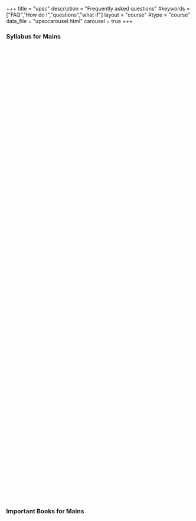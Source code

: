 +++
title = "upsc"
description = "Frequently asked questions"
#keywords = ["FAQ","How do I","questions","what if"]
layout = "course"
#type = "course"
data_file = "upsccarousel.html"
carousel = true
+++




### Syllabus for Mains

<div class="container">
<div class="col-md-4" style="margin-left: -10px;margin-right: -10px;">
                    <a href="../upsc-english-language"><div class="box-simple" style="background-repeat:  no-repeat;background-image: url('../img/upsc/english-language.jpg');background-size:  contain;min-height: 153px;">
                    </div></a>
</div>
<div class="col-md-4" style="margin-left: -10px;margin-right: -10px;">
                    <a href="../upsc-indian-language"><div class="box-simple" style="background-repeat:  no-repeat;background-image: url('../img/upsc/indian-language.jpg');background-size:  contain;min-height: 153px;">
                    </div></a>
                    </div>
</div>
<div class="container">
<div class="col-md-4" style="margin-left: -10px;margin-right: -10px;">
                    <a href="../upsc-essay"><div class="box-simple" style="background-repeat:  no-repeat;background-image: url('../img/upsc/essay.jpg');background-size:  contain;min-height: 153px;">
                    </div></a>
</div>
<div class="col-md-4" style="margin-left: -10px;margin-right: -10px;">
                    <a href="../upsc-gs-i"><div class="box-simple" style="background-repeat:  no-repeat;background-image: url('../img/upsc/gs-i.jpg');background-size:  contain;min-height: 153px;">
                    </div></a>
                    </div>
</div>
<div class="container">
<div class="col-md-4" style="margin-left: -10px;margin-right: -10px;">
                    <a href="../upsc-gs-ii"><div class="box-simple" style="background-repeat:  no-repeat;background-image: url('../img/upsc/gs-ii.jpg');background-size:  contain;min-height: 153px;">
                    </div></a>
</div>
<div class="col-md-4" style="margin-left: -10px;margin-right: -10px;">
                    <a href="../upsc-gs-iii"><div class="box-simple" style="background-repeat:  no-repeat;background-image: url('../img/upsc/gs-iii.jpg');background-size:  contain;min-height: 153px;">
                    </div></a>
                    </div>
</div>
<div class="container">
<div class="col-md-4" style="margin-left: -10px;margin-right: -10px;">
                    <a href="../upsc-gs-iv"><div class="box-simple" style="background-repeat:  no-repeat;background-image: url('../img/upsc/gs-iv.jpg');background-size:  contain;min-height: 153px;">
                    </div></a>
</div>
<div class="col-md-4" style="margin-left: -10px;margin-right: -10px;">
                    <a href="../upsc-optional"><div class="box-simple" style="background-repeat:  no-repeat;background-image: url('../img/upsc/optional.jpg');background-size:  contain;min-height: 153px;">
                    </div></a>
                    </div>
</div>

### Important Books for Mains

